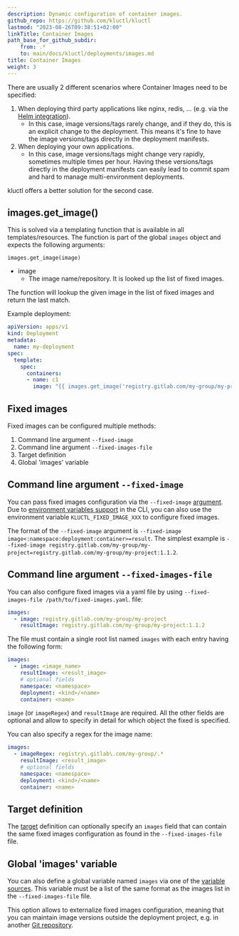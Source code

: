 ```yaml
---
description: Dynamic configuration of container images.
github_repo: https://github.com/kluctl/kluctl
lastmod: "2023-08-26T09:38:51+02:00"
linkTitle: Container Images
path_base_for_github_subdir:
    from: .*
    to: main/docs/kluctl/deployments/images.md
title: Container Images
weight: 3
---
```






There are usually 2 different scenarios where Container Images need to be specified:
1. When deploying third party applications like nginx, redis, ... (e.g. via the [Helm integration](./helm.md)). <br>
   * In this case, image versions/tags rarely change, and if they do, this is an explicit change to the deployment. This
     means it's fine to have the image versions/tags directly in the deployment manifests.
2. When deploying your own applications. <br>
   * In this case, image versions/tags might change very rapidly, sometimes multiple times per hour. Having these
     versions/tags directly in the deployment manifests can easily lead to commit spam and hard to manage 
     multi-environment deployments.
     
kluctl offers a better solution for the second case.

## images.get_image()

This is solved via a templating function that is available in all templates/resources. The function is part of the global
`images` object and expects the following arguments:

`images.get_image(image)`

* image
    * The image name/repository. It is looked up the list of fixed images.

The function will lookup the given image in the list of fixed images and return the last match.

Example deployment:

```yaml
apiVersion: apps/v1
kind: Deployment
metadata:
  name: my-deployment
spec:
  template:
    spec:
      containers:
      - name: c1
        image: "{{ images.get_image('registry.gitlab.com/my-group/my-project') }}"
```

## Fixed images

Fixed images can be configured multiple methods:
1. Command line argument `--fixed-image`
2. Command line argument `--fixed-images-file`
3. Target definition
4. Global 'images' variable

## Command line argument `--fixed-image`

You can pass fixed images configuration via the `--fixed-image` [argument](../commands/common-arguments.md#image-arguments).
Due to [environment variables support](../commands/environment-variables.md) in the CLI, you can also use the
environment variable `KLUCTL_FIXED_IMAGE_XXX` to configure fixed images.

The format of the `--fixed-image` argument is `--fixed-image image<:namespace:deployment:container>=result`. The simplest
example is `--fixed-image registry.gitlab.com/my-group/my-project=registry.gitlab.com/my-group/my-project:1.1.2`.

## Command line argument `--fixed-images-file`

You can also configure fixed images via a yaml file by using `--fixed-images-file /path/to/fixed-images.yaml`.
file:

```yaml
images:
  - image: registry.gitlab.com/my-group/my-project
    resultImage: registry.gitlab.com/my-group/my-project:1.1.2
```

The file must contain a single root list named `images` with each entry having the following form:

```yaml
images:
  - image: <image_name>
    resultImage: <result_image>
    # optional fields
    namespace: <namespace>
    deployment: <kind>/<name>
    container: <name>
```

`image` (or `imageRegex`) and `resultImage` are required. All the other fields are optional and allow to specify in detail for which
object the fixed is specified.

You can also specify a regex for the image name:

```yaml
images:
  - imageRegex: registry\.gitlab\.com/my-group/.*
    resultImage: <result_image>
    # optional fields
    namespace: <namespace>
    deployment: <kind>/<name>
    container: <name>
```

## Target definition

The [target](../kluctl-project/targets/#targets) definition can optionally specify an `images` field that can
contain the same fixed images configuration as found in the `--fixed-images-file` file.

## Global 'images' variable

You can also define a global variable named `images` via one of the [variable sources](../templating/variable-sources.md).
This variable must be a list of the same format as the images list in the `--fixed-images-file` file.

This option allows to externalize fixed images configuration, meaning that you can maintain image versions outside
the deployment project, e.g. in another [Git repository](../templating/variable-sources.md#git).
